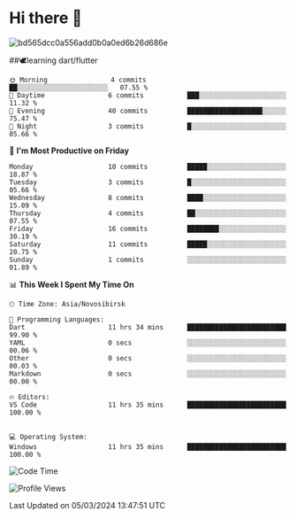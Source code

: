 # Hi there 👋
<!--START_SECTION:waka-->



![bd565dcc0a556add0b0a0ed6b26d686e](https://github.com/Netall0/Netall0/assets/113532176/56ede8df-fe67-4728-ae63-94a578858a37)


##🕊️learning dart/flutter



```text
🌞 Morning                4 commits           ██░░░░░░░░░░░░░░░░░░░░░░░   07.55 % 
🌆 Daytime                6 commits           ███░░░░░░░░░░░░░░░░░░░░░░   11.32 % 
🌃 Evening                40 commits          ███████████████████░░░░░░   75.47 % 
🌙 Night                  3 commits           █░░░░░░░░░░░░░░░░░░░░░░░░   05.66 % 
```
📅 **I'm Most Productive on Friday** 

```text
Monday                   10 commits          █████░░░░░░░░░░░░░░░░░░░░   18.87 % 
Tuesday                  3 commits           █░░░░░░░░░░░░░░░░░░░░░░░░   05.66 % 
Wednesday                8 commits           ████░░░░░░░░░░░░░░░░░░░░░   15.09 % 
Thursday                 4 commits           ██░░░░░░░░░░░░░░░░░░░░░░░   07.55 % 
Friday                   16 commits          ████████░░░░░░░░░░░░░░░░░   30.19 % 
Saturday                 11 commits          █████░░░░░░░░░░░░░░░░░░░░   20.75 % 
Sunday                   1 commits           ░░░░░░░░░░░░░░░░░░░░░░░░░   01.89 % 
```


📊 **This Week I Spent My Time On** 

```text
🕑︎ Time Zone: Asia/Novosibirsk

💬 Programming Languages: 
Dart                     11 hrs 34 mins      █████████████████████████   99.90 % 
YAML                     0 secs              ░░░░░░░░░░░░░░░░░░░░░░░░░   00.06 % 
Other                    0 secs              ░░░░░░░░░░░░░░░░░░░░░░░░░   00.03 % 
Markdown                 0 secs              ░░░░░░░░░░░░░░░░░░░░░░░░░   00.00 % 

🔥 Editors: 
VS Code                  11 hrs 35 mins      █████████████████████████   100.00 % 


💻 Operating System: 
Windows                  11 hrs 35 mins      █████████████████████████   100.00 % 
```

![Code Time](http://img.shields.io/badge/Code%20Time-161%20hrs%2049%20mins-blue)

![Profile Views](http://img.shields.io/badge/Profile%20Views-40-blue)








 Last Updated on 05/03/2024 13:47:51 UTC
<!--END_SECTION:waka-->


